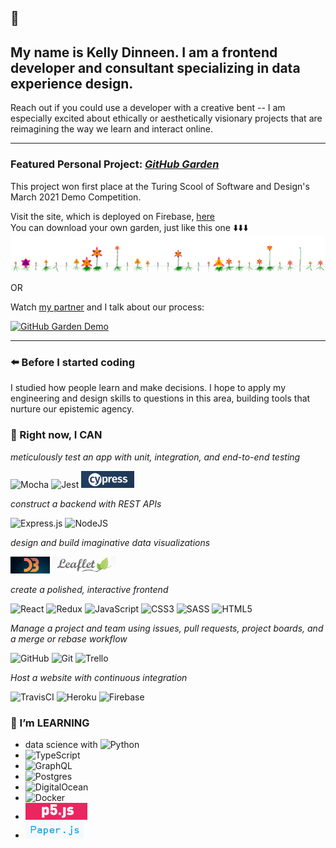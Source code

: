 ## 👋
## My name is Kelly Dinneen. I am a frontend developer and consultant specializing in data experience design.

Reach out if you could use a developer with a creative bent -- I am especially excited about ethically or aesthetically visionary projects that are reimagining the way we learn and interact online.
_________________


### Featured Personal Project: [*GitHub Garden*](https://github.com/kellydinneen/github-garden)  
This project won first place at the Turing Scool of Software and Design's March 2021 Demo Competition. 

Visit the site, which is deployed on Firebase, [here](https://github-garden.web.app/)
<br>You can download your own garden, just like this one ⬇️⬇️⬇️<br>
![my GitHub Garden](garden_kellydinneen_1617114640258.png)

OR

Watch [my partner](https://github.com/cjspohn) and I talk about our process:

[![GitHub Garden Demo](http://img.youtube.com/vi/EOrDy2ucsjQ/0.jpg)](https://youtu.be/EOrDy2ucsjQ "GitHub Garden Demo")

_________________


### ⬅️ Before I started coding
I studied how people learn and make decisions. I hope to apply my engineering and design skills to questions in this area, building tools that nurture our epistemic agency.

### 💪 Right now, I **CAN** 

*meticulously test an app with unit, integration, and end-to-end testing*

<img alt="Mocha" src="https://img.shields.io/badge/-mocha-%238D6748?&style=for-the-badge&logo=mocha&logoColor=white"/> <img alt="Jest" src="https://img.shields.io/badge/-jest-%23C21325?&style=for-the-badge&logo=jest&logoColor=white"/> <img alt="Cypress" src="Screen Shot 2021-03-30 at 10.47.49 AM.png" height="27"/>

*construct a backend with REST APIs*

<img alt="Express.js" src="https://img.shields.io/badge/express.js%20-%23404d59.svg?&style=for-the-badge"/> <img alt="NodeJS" src="https://img.shields.io/badge/node.js%20-%2343853D.svg?&style=for-the-badge&logo=node.js&logoColor=white"/>

*design and build imaginative data visualizations*

<img alt="D3" src="Screen Shot 2021-03-30 at 10.53.46 AM.png" height="27"/> <img alt="Leaflet" src="Screen Shot 2021-03-30 at 10.55.56 AM.png" height="27"/>

*create a polished, interactive frontend*

<img alt="React" src="https://img.shields.io/badge/react%20-%2320232a.svg?&style=for-the-badge&logo=react&logoColor=%2361DAFB"/> <img alt="Redux" src="https://img.shields.io/badge/redux%20-%23593d88.svg?&style=for-the-badge&logo=redux&logoColor=white"/> <img alt="JavaScript" src="https://img.shields.io/badge/javascript%20-%23323330.svg?&style=for-the-badge&logo=javascript&logoColor=%23F7DF1E"/> <img alt="CSS3" src="https://img.shields.io/badge/css3%20-%231572B6.svg?&style=for-the-badge&logo=css3&logoColor=white"/> <img alt="SASS" src="https://img.shields.io/badge/SASS%20-hotpink.svg?&style=for-the-badge&logo=SASS&logoColor=white"/> <img alt="HTML5" src="https://img.shields.io/badge/html5%20-%23E34F26.svg?&style=for-the-badge&logo=html5&logoColor=white"/>

*Manage a project and team using issues, pull requests, project boards, and a merge or rebase workflow*

<img alt="GitHub" src="https://img.shields.io/badge/github%20-%23121011.svg?&style=for-the-badge&logo=github&logoColor=white"/> <img alt="Git" src="https://img.shields.io/badge/git%20-%23F05033.svg?&style=for-the-badge&logo=git&logoColor=white"/> <img alt="Trello" src="https://img.shields.io/badge/Trello%20-%23026AA7.svg?&style=for-the-badge&logo=Trello&logoColor=white"/>

*Host a website with continuous integration*

<img alt="TravisCI" src="https://img.shields.io/badge/travisci%20-%232B2F33.svg?&style=for-the-badge&logo=travis&logoColor=white"/> <img alt="Heroku" src="https://img.shields.io/badge/heroku%20-%23430098.svg?&style=for-the-badge&logo=heroku&logoColor=white"/> <img alt="Firebase" src="https://img.shields.io/badge/firebase%20-%23039BE5.svg?&style=for-the-badge&logo=firebase"/>

### 🌱 I’m **LEARNING** 
- data science with <img alt="Python" src="https://camo.githubusercontent.com/66827c53581cfee18c55618697d74a3c6167932d3c1980fba2019ef7a3e553b0/68747470733a2f2f696d672e736869656c64732e696f2f62616467652f2d507974686f6e2d626c61636b3f7374796c653d666c61742d737175617265266c6f676f3d507974686f6e"/>
- <img alt="TypeScript" src="https://img.shields.io/badge/typescript%20-%23007ACC.svg?&style=for-the-badge&logo=typescript&logoColor=white"/>
- <img alt="GraphQL" src="https://img.shields.io/badge/-GraphQL-E10098?style=for-the-badge&logo=graphql"/>
- <img alt="Postgres" src ="https://img.shields.io/badge/postgres-%23316192.svg?&style=for-the-badge&logo=postgresql&logoColor=white"/>
- <img alt="DigitalOcean" src="https://img.shields.io/badge/DigitalOcean-%230167ff.svg?&style=for-the-badge&logo=digitalOcean&logoColor=white"/>
- <img alt="Docker" src="https://img.shields.io/badge/docker%20-%230db7ed.svg?&style=for-the-badge&logo=docker&logoColor=white"/>
- <img alt="P5.js" src="Screen Shot 2021-03-30 at 10.52.31 AM.png" height="27"/>
- <img alt="Paper.js" src="Screen Shot 2021-03-30 at 10.55.13 AM.png" height="27"/>

<!--
**kellydinneen/kellydinneen** is a ✨ _special_ ✨ repository because its `README.md` (this file) appears on your GitHub profile.

